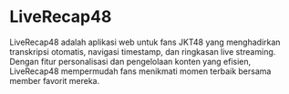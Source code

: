 # LiveRecap48
LiveRecap48 adalah aplikasi web untuk fans JKT48 yang menghadirkan transkripsi otomatis, navigasi timestamp, dan ringkasan live streaming. Dengan fitur personalisasi dan pengelolaan konten yang efisien, LiveRecap48 mempermudah fans menikmati momen terbaik bersama member favorit mereka.
